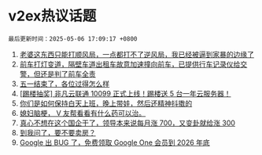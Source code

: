 # v2ex热议话题

`最后更新时间：2025-05-06 17:09:17 +0800`

1. [老婆这东西只能打顺风局，一点都打不了逆风局，我已经被逼到家暴的边缘了](https://www.v2ex.com/t/1129786)
1. [前车打灯变道，隔壁车道出租车故意加速撞向前车，已提供行车记录仪给交警，但还是判了前车全责](https://www.v2ex.com/t/1129783)
1. [五一结束了，各位过得怎么样](https://www.v2ex.com/t/1129778)
1. [[踢楼抽奖] 非凡云联通 10099 正式上线！踢楼送 5 台一年云服务器！](https://www.v2ex.com/t/1129822)
1. [你们是如何保持白天上班，晚上带娃，然后还精神抖擞的](https://www.v2ex.com/t/1129865)
1. [媳妇脑梗， V 友帮看看有什么药可以治。](https://www.v2ex.com/t/1129735)
1. [真心不想在这个国企干了，领导本来说每月涨 700，又变卦就给涨 300](https://www.v2ex.com/t/1129852)
1. [到我问了，要不要卖房？](https://www.v2ex.com/t/1129733)
1. [Google 出 BUG 了，免费领取 Google One 会员到 2026 年底](https://www.v2ex.com/t/1129845)

